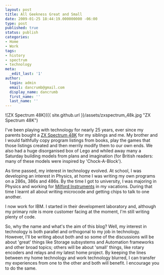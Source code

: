 ```yaml
---
layout: post
title: All Geekness Great and Small
date: 2009-01-25 18:44:19.000000000 -06:00
type: post
published: true
status: publish
categories:
- Home
- Work
tags:
- history
- spectrum
- technology
meta:
  _edit_last: '1'
author:
  login: admin
  email: dancrumb@gmail.com
  display_name: dancrumb
  first_name: ''
  last_name: ''
---
```

![ZX Spectrum 48K]({{ site.github.url }}/assets/zxspectrum_48k.jpg "ZX Spectrum 48K")

I've been playing with technology for nearly 25 years, ever since my parents bought a [ZX Spectrum 48K](http://en.wikipedia.org/wiki/ZX_Spectrum#Models "Wikipedia Article on ZX Spectrum") for my siblings and me. My brother and I would faithfully copy program listings from books, play the games that those listings created and then merrily modify them to our own ends. We also had a huge disorganised box of Lego and whiled away many a Saturday building models from plans and imagination (for British readers: many of these models were inspired by 'Chock-A-Block').

As time passed, my interest in technology evolved. At school, I was developing an interest in Physics, at home I was writing my own programs on a 286s, 386s and 486s. By the time I got to university, I was majoring in Physics and working for [Milford Instruments](http://www.ppmilinst.redcetera.com/ "Milford Instruments Home Page") in my vacations. During that time I learnt all about writing microcode and getting chips to talk to one another.

I now work for IBM. I started in their development laboratory and, although my primary role is more customer facing at the moment, I'm still writing plenty of code.

So, why the name and what's the aim of this blog? Well, my interest in technology is both parallel and orthogonal to my job in technology. However, I'll be writing about both and so some of the discussions will be about 'great' things like Storage subsystems and Automation frameworks and other broad topics; others will be about 'small' things, like rotary encoders and relays and my latest home project. By keeping the lines between my home technology and work technology blurred, I can transfer my experiences from one to the other and both will benefit. I encourage you to do the same.
